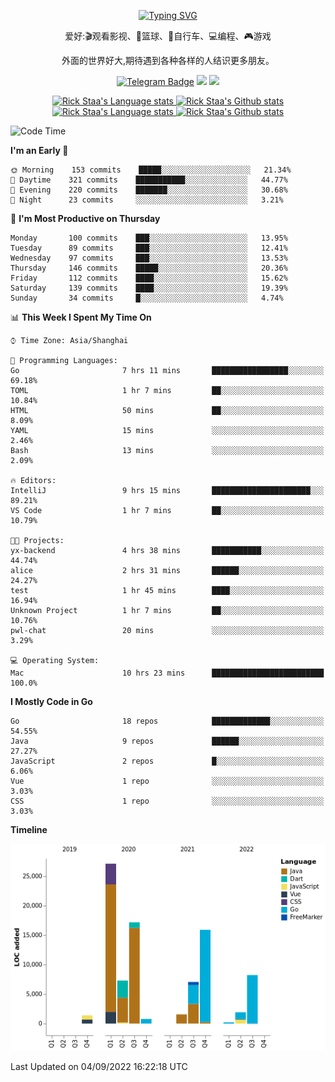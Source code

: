 <div align="center"> 

[![Typing SVG](https://readme-typing-svg.herokuapp.com?size=25&duration=2500&color=eeeeee&vCenter=true&width=200&height=40&lines=Hi+there+%F0%9F%91%8B%F0%9F%8F%BB;I'm+DanBai)](https://git.io/typing-svg)

爱好:🎬观看影视、🏀篮球、🚴自行车、💻编程、🎮游戏

外面的世界好大,期待遇到各种各样的人结识更多朋友。

[![Telegram Badge](https://img.shields.io/badge/-Telegram-blue?style=flat&logo=Telegram&logoColor=white)](https://t.me/danbai9420) 
[![](https://img.shields.io/badge/-Blog-brightgreen?style=flat&logo=Blogger&logoColor=white)](https://p00q.cn)
[![](https://img.shields.io/badge/-Email-red?style=flat&logo=Mail.Ru&logoColor=white)](mailto:danbai@88.com)
</div>

<!-- Light Mode -->
<div align="center"> 
<a href="https://github.com/anuraghazra/github-readme-stats#gh-light-mode-only">
<img height=200 src="https://github-readme-stats-git-master-rstaa-rickstaa.vercel.app/api/top-langs/?username=danbai225&layout=compact&langs_count=10&hide_border=1&role=OWNER,COLLABORATOR#gh-light-mode-only" alt="Rick Staa's Language stats" />
</a>
<a href="https://github.com/anuraghazra/github-readme-stats#gh-light-mode-only">
<img height=200 src="https://github-readme-stats-git-master-rstaa-rickstaa.vercel.app/api?username=danbai225&show_icons=true&count_private=true&line_height=28&hide_border=1&include_all_commits=true&card_width=450&role=OWNER,COLLABORATOR&exclude_repo=github-readme-stats#gh-light-mode-only" alt="Rick Staa's Github stats" />
</a>
</div>

<!-- Dark Mode -->
<div align="center"> 
<a href="https://github.com/anuraghazra/github-readme-stats#gh-dark-mode-only">
<img height=200 src="https://github-readme-stats-git-master-rstaa-rickstaa.vercel.app/api/top-langs/?username=danbai225&layout=compact&langs_count=10&hide_border=1&role=OWNER,COLLABORATOR&theme=github_dark#gh-dark-mode-only" alt="Rick Staa's Language stats" />
</a>
<a href="https://github.com/anuraghazra/github-readme-stats#gh-dark-mode-only">
<img height=200 src="https://github-readme-stats-git-master-rstaa-rickstaa.vercel.app/api?username=danbai225&show_icons=true&count_private=true&line_height=28&hide_border=1&include_all_commits=true&card_width=450&role=OWNER,COLLABORATOR&exclude_repo=github-readme-stats&theme=github_dark#gh-dark-mode-only" alt="Rick Staa's Github stats" />
</a>
</div>

<!--START_SECTION:waka-->
![Code Time](http://img.shields.io/badge/Code%20Time-10%20hrs%2023%20mins-blue)

**I'm an Early 🐤** 

```text
🌞 Morning    153 commits    █████░░░░░░░░░░░░░░░░░░░░   21.34% 
🌆 Daytime    321 commits    ███████████░░░░░░░░░░░░░░   44.77% 
🌃 Evening    220 commits    ███████░░░░░░░░░░░░░░░░░░   30.68% 
🌙 Night      23 commits     ░░░░░░░░░░░░░░░░░░░░░░░░░   3.21%

```
📅 **I'm Most Productive on Thursday** 

```text
Monday       100 commits    ███░░░░░░░░░░░░░░░░░░░░░░   13.95% 
Tuesday      89 commits     ███░░░░░░░░░░░░░░░░░░░░░░   12.41% 
Wednesday    97 commits     ███░░░░░░░░░░░░░░░░░░░░░░   13.53% 
Thursday     146 commits    █████░░░░░░░░░░░░░░░░░░░░   20.36% 
Friday       112 commits    ████░░░░░░░░░░░░░░░░░░░░░   15.62% 
Saturday     139 commits    ████░░░░░░░░░░░░░░░░░░░░░   19.39% 
Sunday       34 commits     █░░░░░░░░░░░░░░░░░░░░░░░░   4.74%

```


📊 **This Week I Spent My Time On** 

```text
⌚︎ Time Zone: Asia/Shanghai

💬 Programming Languages: 
Go                       7 hrs 11 mins       █████████████████░░░░░░░░   69.18% 
TOML                     1 hr 7 mins         ██░░░░░░░░░░░░░░░░░░░░░░░   10.84% 
HTML                     50 mins             ██░░░░░░░░░░░░░░░░░░░░░░░   8.09% 
YAML                     15 mins             ░░░░░░░░░░░░░░░░░░░░░░░░░   2.46% 
Bash                     13 mins             ░░░░░░░░░░░░░░░░░░░░░░░░░   2.09%

🔥 Editors: 
IntelliJ                 9 hrs 15 mins       ██████████████████████░░░   89.21% 
VS Code                  1 hr 7 mins         ██░░░░░░░░░░░░░░░░░░░░░░░   10.79%

🐱‍💻 Projects: 
yx-backend               4 hrs 38 mins       ███████████░░░░░░░░░░░░░░   44.74% 
alice                    2 hrs 31 mins       ██████░░░░░░░░░░░░░░░░░░░   24.27% 
test                     1 hr 45 mins        ████░░░░░░░░░░░░░░░░░░░░░   16.94% 
Unknown Project          1 hr 7 mins         ██░░░░░░░░░░░░░░░░░░░░░░░   10.76% 
pwl-chat                 20 mins             ░░░░░░░░░░░░░░░░░░░░░░░░░   3.29%

💻 Operating System: 
Mac                      10 hrs 23 mins      █████████████████████████   100.0%

```

**I Mostly Code in Go** 

```text
Go                       18 repos            █████████████░░░░░░░░░░░░   54.55% 
Java                     9 repos             ██████░░░░░░░░░░░░░░░░░░░   27.27% 
JavaScript               2 repos             █░░░░░░░░░░░░░░░░░░░░░░░░   6.06% 
Vue                      1 repo              ░░░░░░░░░░░░░░░░░░░░░░░░░   3.03% 
CSS                      1 repo              ░░░░░░░░░░░░░░░░░░░░░░░░░   3.03%

```


**Timeline**

![Chart not found](https://raw.githubusercontent.com/danbai225/danbai225/master/charts/bar_graph.png) 


 Last Updated on 04/09/2022 16:22:18 UTC
<!--END_SECTION:waka-->
